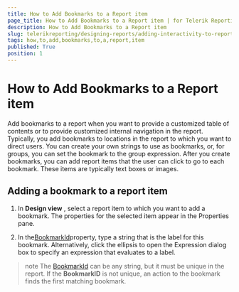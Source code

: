 ```yaml
---
title: How to Add Bookmarks to a Report item
page_title: How to Add Bookmarks to a Report item | for Telerik Reporting Documentation
description: How to Add Bookmarks to a Report item
slug: telerikreporting/designing-reports/adding-interactivity-to-reports/bookmarks/how-to-add-bookmarks-to-a-report-item
tags: how,to,add,bookmarks,to,a,report,item
published: True
position: 1
---
```


# How to Add Bookmarks to a Report item



Add bookmarks to a report when you want to provide a customized table of contents or      	to provide customized internal navigation in the report. Typically, you add bookmarks to locations in      	the report to which you want to direct users. You can create your own strings to use as bookmarks,      	or, for groups, you can set the bookmark to the group expression. After you create bookmarks,      	you can add report items that the user     	can click to go to each bookmark. These items are typically text boxes or images. 

## Adding a bookmark to a report item

1. In __Design view__  , select a report item to which you want to add a bookmark. The properties for the selected 
	item appear in the Properties pane.

1. In the[BookmarkId](/reporting/api/Telerik.Reporting.ReportItemBase#Telerik_Reporting_ReportItemBase_BookmarkId)property, 
	type a string that is the label for this bookmark. Alternatively, click
	the ellipsis to open the Expression dialog box to specify an expression that evaluates to a label.

>note The  [BookmarkId](/reporting/api/Telerik.Reporting.ReportItemBase#Telerik_Reporting_ReportItemBase_BookmarkId)  can be any  	string, but it must be unique in the report. If the  __BookmarkID__  is not unique, 	an action to the bookmark finds the first matching bookmark.

